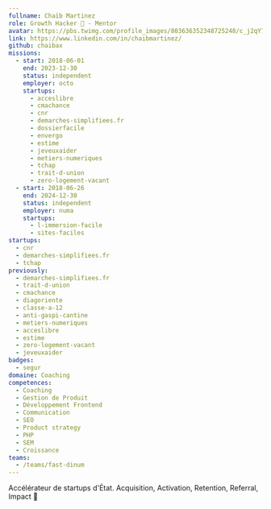 ```yaml
---
fullname: Chaïb Martinez
role: Growth Hacker 🚀 - Mentor
avatar: https://pbs.twimg.com/profile_images/803636352348725248/c_j2qY7f_400x400.jpg
link: https://www.linkedin.com/in/chaibmartinez/
github: chaibax
missions:
  - start: 2018-06-01
    end: 2023-12-30
    status: independent
    employer: octo
    startups:
      - acceslibre
      - cmachance
      - cnr
      - demarches-simplifiees.fr
      - dossierfacile
      - envergo
      - estime
      - jeveuxaider
      - metiers-numeriques
      - tchap
      - trait-d-union
      - zero-logement-vacant
  - start: 2018-06-26
    end: 2024-12-30
    status: independent
    employer: numa
    startups:
      - l-immersion-facile
      - sites-faciles
startups:
  - cnr
  - demarches-simplifiees.fr
  - tchap
previously:
  - demarches-simplifiees.fr
  - trait-d-union
  - cmachance
  - diagoriente
  - classe-a-12
  - anti-gaspi-cantine
  - metiers-numeriques
  - acceslibre
  - estime
  - zero-logement-vacant
  - jeveuxaider
badges:
  - segur
domaine: Coaching
competences:
  - Coaching
  - Gestion de Produit
  - Développement Frontend
  - Communication
  - SEO
  - Product strategy
  - PHP
  - SEM
  - Croissance
teams:
  - /teams/fast-dinum
---
```

Accélérateur de startups d'État. Acquisition, Activation, Retention, Referral, Impact 👊